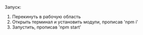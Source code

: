 Запуск:

1. Перекинуть в рабочую область
2. Открыть терминал и установить модули, прописав 'npm i'
3. Запустить, прописав 'npm start'
